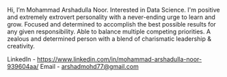 Hi, I’m Mohammad Arshadulla Noor.
Interested in Data Science.
I'm positive and extremely extrovert personality with a never-ending urge to learn and grow.
Focused and determined to accomplish the best possible results for any given responsibility.
Able to balance multiple competing priorities. A zealous and determined person with a blend of charismatic leadership & creativity.

LinkedIn - https://www.linkedin.com/in/mohammad-arshadulla-noor-939604aa/
Email - arshadmohd77@gmail.com

<!---
Arshadulla1/Arshadulla1 is a ✨ special ✨ repository because its `README.md` (this file) appears on your GitHub profile.
You can click the Preview link to take a look at your changes.
--->

